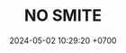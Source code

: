 ---
layout: teamCard
permalink: /team/:title.html
categories: surjohto042024 
maincover: /assets/logos/BDLF.png
puntosLJMAYO24: 26
date: 2024-05-02 10:29:20 +0700
title: NO SMITE
route: /liga-indigo-platino
status: <i class="fa-solid fa-check"></i>
tag: johto042024
color: black
puntosLJ202404: 12
grupo: sur
background: '#F16C38'
cover: /assets/backCard.png
team: NO SMITE
ID: NS
puntos: 30
pj: 11
#PARTIDO 1
j1: RONDA 1
p1: CS
pp1: NS
bg1: rock rock
r1: 0
rr1: 3
pt1: 3
pj1: 1
#PARTIDO 2
j2: RONDA 2
p2: RNT
pp2: NS
bg2: rock rock
r2: 0
rr2: 3
pt2: 3
pj2: 1
#PARTIDO 3
j3: RONDA 3
p3: NS
pp3: I2A
bg3: rock rock
r3: 3
rr3: 0
pt3: 3
pj3: 1
#PARTIDO 4
j4: RONDA 4
p4: TAE
pp4: NS
bg4: rock rock
r4: 0
rr4: 3
pt4: 3
pj4: 1
#PARTIDO 5
j5: RONDA 5
p5: GOD
pp5: NS
bg5: rock rock
r5: 0
rr5: 3
pt5: 3
pj5: 1
#PARTIDO 6
j6: RONDA 6
p6: SOJ
pp6: NS
bg6: rock rock
r6: 0
rr6: 3
pt6: 3
pj6: 1
#PARTIDO 7
j7: RONDA 7
p7:  HG BETA
pp7: NS
bg7: rock rock
r7: 0
rr7: 3 
pt7: 3
pj7: 1
#PARTIDO 8
j8: RONDA 8
p8:  HG OL
pp8: NS
bg8: rock rock
r8: 0
rr8: 3
pt8: 3
pj8: 1
#PARTIDO 9
j9: RONDA 9
p9:  EK
pp9: NS
bg9: rock rock
r9: 0
rr9: 3
pt9: 3
pj9: 1
#PARTIDO 10
j10: RONDA 10
p10: NL
pp10: NS
bg10: rock rock
r10: 0
rr10: 3 
pt10: 3
pj10: 1
#PARTIDO 11
j11: RONDA 11
p11: JNS
pp11: NS
bg11: rock rock
r11: 3
rr11: 0
pt11: 0
pj11: 1
stream: <i class="fa-brands fa-twitch text-white"></i>
dia: 28
hora: '22:10'
# pj: 11
# pt1: 1
# pt2: 3
# pt3: 2
# pt4: 3
# pt5: 3
# pt6: 3
# pt7: 3
# pt8: 0
# pt9: 3
# pt10: 3
# pt11: 2
# p1: NO SMITE
# r1: 1
# rr1: 2
# bg1: rock bg-warning
# pp1: LAST BREATH
# p2: DFS RUBY
# r2: 0
# rr2: 3
# bg2: rock bg-success
# pp2: NO SMITE
# p3:  SOJ
# r3: 1
# bg3: rock bg-info
# rr3: 2
# pp3: NO SMITE
# p4:  no smite
# r4: 3
# rr4: 0
# bg4: rock bg-success
# pp4: jas
# p5:  no smite
# r5: 3
# bg5: rock bg-success
# rr5: 0
# pp5: dfs dmd
# p6:  no smite
# r6: 3
# rr6: 0
# bg6: rock bg-success
# pp6: t. satisfaction
# p7:  no smite
# r7: 3
# rr7: 0
# bg7: rock bg-success
# pp7: s. vanguard
# p8:  HGO
# r8: 3
# bg8: rock bg-danger
# rr8: 0
# pp8: NO SMITE
# p9:  no smite
# r9: 3
# rr9: 0
# bg9: rock bg-success
# pp9: hg regios
# p10:  no smite
# r10: 3
# rr10: 0
# bg10: rock bg-success
# pp10: zodiac

# info: 30/05/24
# hora: '22:20'
# p11: no smite
# pp11: mbo
# r11: 2
# rr11: 1
# bg11: rock bg-info
##torneos
rango: ACERO
bg: bg-johto 
torneo1: Lj my24
tps1: IN PROGRESS
tb1: card-johto
timg1: /assets/logos/LIGA-JOHTO.png
---